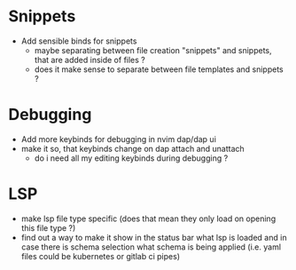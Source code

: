 # Snippets
- Add sensible binds for snippets
	- maybe separating between file creation "snippets" and snippets, that are added inside of files ? 
	- does it make sense to separate between file templates and snippets ?

# Debugging
- Add more keybinds for debugging in nvim dap/dap ui
- make it so, that keybinds change on dap attach and unattach
	- do i need all my editing keybinds during debugging ? 

# LSP
- make lsp file type specific (does that mean they only load on opening this file type ?)
- find out a way to make it show in the status bar what lsp is loaded and in case there 
  is schema selection what schema is being applied (i.e. yaml files could be kubernetes or gitlab ci pipes)
